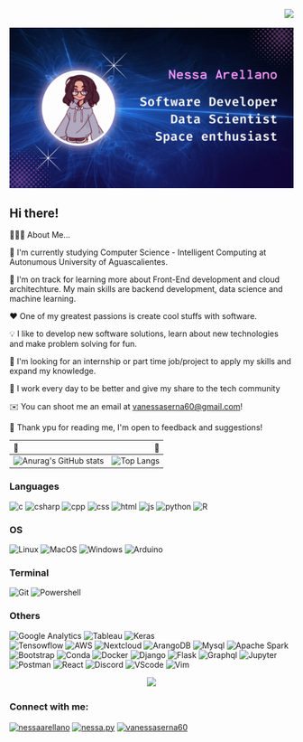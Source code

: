<p align="right">
    <img src="https://komarev.com/ghpvc/?username=VanessaArellano&color=99679E&style=for-the-badge">
</p>
<div>
    <img id="cover" src="cover.gif">
</div>

## Hi there! 


👨🏻‍💻  About Me...

🏫  I'm currently studying Computer Science - Intelligent Computing at Autonumous University of Aguascalientes.

🚀  I'm on track for learning more about Front-End development and cloud architechture. My main skills are backend development, data science and machine learning. 

❤️  One of my greatest passions is create cool stuffs with software.

💡  I like to develop new software solutions, learn about new technologies and make problem solving for fun.

💼  I'm looking for an internship or part time job/project to apply my skills and expand my knowledge.

🌟 I work every day to be better and give my share to the tech community 

✉️  You can shoot me an email at vanessaserna60@gmail.com!

🙌 Thank ypu for reading me, I'm open to feedback and suggestions!


| 🌸 | 🌸|
| :----   |          ---: |
| ![Anurag's GitHub stats](https://github-readme-stats.vercel.app/api?username=lomlomm&show_icons=true&theme=tokyonight)|![Top Langs](https://github-readme-stats.vercel.app/api/top-langs/?username=lomlomm&theme=tokyonight&layout=compact)


### Languages 
![c](https://img.shields.io/badge/C-34548a?style=for-the-badge&logo=c&logoColor=white)
![csharp](https://img.shields.io/badge/C%23-8f5e15?style=for-the-badge&logo=c-sharp&logoColor=white)
![cpp](https://img.shields.io/badge/C%2B%2B-634f30?style=for-the-badge&logo=c%2B%2B&logoColor=white)
![css](https://img.shields.io/badge/CSS3-8c4351?style=for-the-badge&logo=css3&logoColor=white)
![html](https://img.shields.io/badge/HTML5-965027?style=for-the-badge&logo=html5&logoColor=white)
![js](https://img.shields.io/badge/JavaScript-166775?style=for-the-badge&logo=javascript&logoColor=F7DF1E)
![python](https://img.shields.io/badge/Python-8c4351?style=for-the-badge&logo=python&logoColor=e0af68)
![R](https://img.shields.io/badge/R-565a6e?style=for-the-badge&logo=r&logoColor=2ac3de)

### OS
![Linux](https://img.shields.io/badge/Linux-634f30?style=for-the-badge&logo=linux&logoColor=black)
![MacOS](https://img.shields.io/badge/mac%20os-343b58?style=for-the-badge&logo=apple&logoColor=white)
![Windows](https://img.shields.io/badge/Windows-0f4b6e?style=for-the-badge&logo=windows&logoColor=white)
![Arduino](https://img.shields.io/badge/Arduino-166775?style=for-the-badge&logo=Arduino&logoColor=white)

### Terminal 
![Git](https://img.shields.io/badge/GIT-965027?style=for-the-badge&logo=git&logoColor=white)
![Powershell](https://img.shields.io/badge/powershell-33635c?style=for-the-badge&logo=powershell&logoColor=white)

### Others 
![Google Analytics](https://img.shields.io/badge/Google%20Analytics-5a4a78?style=for-the-badge&logo=google%20analytics&logoColor=white)
![Tableau](https://img.shields.io/badge/Tableau-8f5e15?style=for-the-badge&logo=Tableau&logoColor=white)
![Keras](https://img.shields.io/badge/Keras-0f4b6e?style=for-the-badge&logo=keras&logoColor=white)   
![Tensowflow](https://img.shields.io/badge/TensorFlow-634f30?style=for-the-badge&logo=tensorflow&logoColor=white)
![AWS](https://img.shields.io/badge/Amazon_AWS-33635c?style=for-the-badge&logo=amazonaws&logoColor=white)
![Nextcloud](https://img.shields.io/badge/Nextcloud-8c4351?style=for-the-badge&logo=Nextcloud&logoColor=white)
![ArangoDB](https://img.shields.io/badge/ArangoDB-343b58?style=for-the-badge&logo=ArangoDB&logoColor=orange)
![Mysql](https://img.shields.io/badge/MySQL-166775?style=for-the-badge&logo=mysql&logoColor=white)
![Apache Spark](https://img.shields.io/badge/Apache_Spark-8f5e15?style=for-the-badge&logo=apachespark&logoColor=#E35A16)
![Bootstrap](https://img.shields.io/badge/Bootstrap-166775?style=for-the-badge&logo=bootstrap&logoColor=white)
![Conda](https://img.shields.io/badge/conda-634f30.svg?&style=for-the-badge&logo=anaconda&logoColor=white)
![Docker](https://img.shields.io/badge/Docker-34548a?style=for-the-badge&logo=docker&logoColor=white)
![Django](https://img.shields.io/badge/Django-485e30?style=for-the-badge&logo=django&logoColor=green)
![Flask](https://img.shields.io/badge/Flask-565a6e?style=for-the-badge&logo=flask&logoColor=white)
![Graphql](https://img.shields.io/badge/GraphQl-8c4351?style=for-the-badge&logo=graphql&logoColor=white)
![Jupyter](https://img.shields.io/badge/Jupyter-965027.svg?&style=for-the-badge&logo=Jupyter&logoColor=white)
![Postman](https://img.shields.io/badge/Postman-8f5e15?style=for-the-badge&logo=Postman&logoColor=white)
![React](https://img.shields.io/badge/React-0f4b6e?style=for-the-badge&logo=react&logoColor=61DAFB)
![Discord](https://img.shields.io/badge/Discord-5a4a78?style=for-the-badge&logo=discord&logoColor=white)
![VScode](https://img.shields.io/badge/Visual_Studio_Code-24283b?style=for-the-badge&logo=visual%20studio%20code&logoColor=2ac3de)
![Vim](https://img.shields.io/badge/VIM-485e30.svg?&style=for-the-badge&logo=vim&logoColor=white)

<p align="center">
    <img src="https://github-profile-trophy.vercel.app/?username=lomlomm&theme=tokyonight">
</p>

<h3 align="left">Connect with me:</h3>
<p align="left">
<a href="https://linkedin.com/in/nessaarellano" target="blank"><img align="center" src="https://raw.githubusercontent.com/rahuldkjain/github-profile-readme-generator/master/src/images/icons/Social/linked-in-alt.svg" alt="nessaarellano" height="30" width="40" /></a>
<a href="https://instagram.com/nessa.py" target="blank"><img align="center" src="https://raw.githubusercontent.com/rahuldkjain/github-profile-readme-generator/master/src/images/icons/Social/instagram.svg" alt="nessa.py" height="30" width="40" /></a>
<a href="https://www.hackerrank.com/vanessaserna60" target="blank"><img align="center" src="https://raw.githubusercontent.com/rahuldkjain/github-profile-readme-generator/master/src/images/icons/Social/hackerrank.svg" alt="vanessaserna60" height="30" width="40" /></a>
</p>
